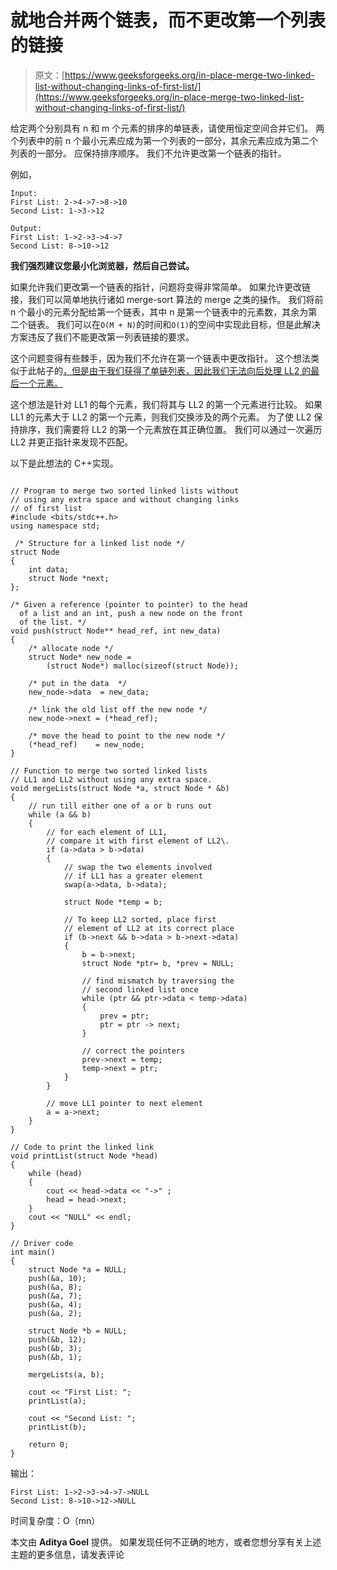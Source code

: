 # 就地合并两个链表，而不更改第一个列表的链接

> 原文：[https://www.geeksforgeeks.org/in-place-merge-two-linked-list-without-changing-links-of-first-list/](https://www.geeksforgeeks.org/in-place-merge-two-linked-list-without-changing-links-of-first-list/)

给定两个分别具有 n 和 m 个元素的排序的单链表，请使用恒定空间合并它们。 两个列表中的前 n 个最小元素应成为第一个列表的一部分，其余元素应成为第二个列表的一部分。 应保持排序顺序。 我们不允许更改第一个链表的指针。

例如，

```
Input:
First List: 2->4->7->8->10
Second List: 1->3->12

Output: 
First List: 1->2->3->4->7
Second List: 8->10->12

```

**我们强烈建议您最小化浏览器，然后自己尝试。**

如果允许我们更改第一个链表的指针，问题将变得非常简单。 如果允许更改链接，我们可以简单地执行诸如 merge-sort 算法的 merge 之类的操作。 我们将前 n 个最小的元素分配给第一个链表，其中 n 是第一个链表中的元素数，其余为第二个链表。 我们可以在`O(M + N)`的时间和`O(1)`的空间中实现此目标，但是此解决方案违反了我们不能更改第一列表链接的要求。

这个问题变得有些棘手，因为我们不允许在第一个链表中更改指针。 这个想法类似于此帖子的[，但是由于我们获得了单链列表，因此我们无法向后处理 LL2 的最后一个元素。](https://www.geeksforgeeks.org/merge-two-sorted-arrays-o1-extra-space/)

这个想法是针对 LL1 的每个元素，我们将其与 LL2 的第一个元素进行比较。 如果 LL1 的元素大于 LL2 的第一个元素，则我们交换涉及的两个元素。 为了使 LL2 保持排序，我们需要将 LL2 的第一个元素放在其正确位置。 我们可以通过一次遍历 LL2 并更正指针来发现不匹配。

以下是此想法的 C++实现。

```

// Program to merge two sorted linked lists without 
// using any extra space and without changing links 
// of first list 
#include <bits/stdc++.h> 
using namespace std; 

 /* Structure for a linked list node */
struct Node 
{ 
    int data; 
    struct Node *next; 
}; 

/* Given a reference (pointer to pointer) to the head 
  of a list and an int, push a new node on the front 
  of the list. */
void push(struct Node** head_ref, int new_data) 
{ 
    /* allocate node */
    struct Node* new_node = 
        (struct Node*) malloc(sizeof(struct Node)); 

    /* put in the data  */
    new_node->data  = new_data; 

    /* link the old list off the new node */
    new_node->next = (*head_ref); 

    /* move the head to point to the new node */
    (*head_ref)    = new_node; 
} 

// Function to merge two sorted linked lists 
// LL1 and LL2 without using any extra space. 
void mergeLists(struct Node *a, struct Node * &b) 
{ 
    // run till either one of a or b runs out 
    while (a && b) 
    { 
        // for each element of LL1, 
        // compare it with first element of LL2\. 
        if (a->data > b->data) 
        { 
            // swap the two elements involved 
            // if LL1 has a greater element 
            swap(a->data, b->data); 

            struct Node *temp = b; 

            // To keep LL2 sorted, place first 
            // element of LL2 at its correct place 
            if (b->next && b->data > b->next->data) 
            { 
                b = b->next; 
                struct Node *ptr= b, *prev = NULL; 

                // find mismatch by traversing the 
                // second linked list once 
                while (ptr && ptr->data < temp->data) 
                { 
                    prev = ptr; 
                    ptr = ptr -> next; 
                } 

                // correct the pointers 
                prev->next = temp; 
                temp->next = ptr; 
            } 
        } 

        // move LL1 pointer to next element 
        a = a->next; 
    } 
} 

// Code to print the linked link 
void printList(struct Node *head) 
{ 
    while (head) 
    { 
        cout << head->data << "->" ; 
        head = head->next; 
    } 
    cout << "NULL" << endl; 
} 

// Driver code 
int main() 
{ 
    struct Node *a = NULL; 
    push(&a, 10); 
    push(&a, 8); 
    push(&a, 7); 
    push(&a, 4); 
    push(&a, 2); 

    struct Node *b = NULL; 
    push(&b, 12); 
    push(&b, 3); 
    push(&b, 1); 

    mergeLists(a, b); 

    cout << "First List: "; 
    printList(a); 

    cout << "Second List: "; 
    printList(b); 

    return 0; 
} 

```

输出：

```
First List: 1->2->3->4->7->NULL
Second List: 8->10->12->NULL

```

时间复杂度：O（mn）

本文由 **Aditya Goel** 提供。 如果发现任何不正确的地方，或者您想分享有关上述主题的更多信息，请发表评论

